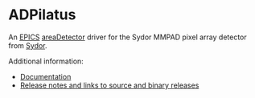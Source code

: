 ADPilatus
===========
An 
[EPICS](http://www.aps.anl.gov/epics/) 
[areaDetector](https://github.com/areaDetector/areaDetector/blob/master/README.md) 
driver for the Sydor MMPAD pixel array detector from 
[Sydor](http://sydortechnologies.com).

Additional information:
* [Documentation](https://areadetector.github.io/master/ADPilatus/pilatusDoc.html)
* [Release notes and links to source and binary releases](RELEASE.md)
